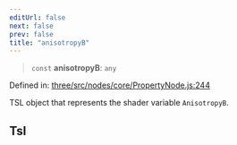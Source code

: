 ```yaml
---
editUrl: false
next: false
prev: false
title: "anisotropyB"
---
```


> `const` **anisotropyB**: `any`

Defined in: [three/src/nodes/core/PropertyNode.js:244](https://github.com/DefinitelyMaybe/three-i18n/blob/fa57b79433d1c349ffb23a78727299c8d4190136/three/src/nodes/core/PropertyNode.js#L244)

TSL object that represents the shader variable `AnisotropyB`.

## Tsl
